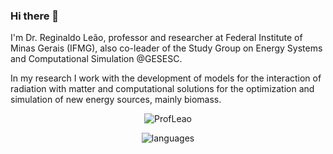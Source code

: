 ### Hi there 👋
I'm Dr. Reginaldo Leão, professor and researcher at Federal Institute of Minas Gerais (IFMG), also co-leader of the Study Group on Energy Systems and Computational Simulation  @GESESC.

In my research I work with the development of models for the interaction of radiation with matter and computational solutions for the optimization and simulation of new energy sources, mainly biomass.

 <p align="center">
 <img src="https://github-readme-stats.vercel.app/api?username=ProfLeao&theme=gotham&show_icons=true&include_all_commits=true&count_private=true" alt="ProfLeao"/> 
 </p>
 
  <p align="center">
 <img src="https://github-readme-stats.vercel.app/api/top-langs/?username=ProfLeao&theme=gotham&layout=compact" alt="languages" />
 </p>
 
